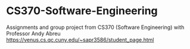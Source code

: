 # CS370-Software-Engineering
Assignments and group project from CS370 (Software Engineering) with Professor Andy Abreu
https://venus.cs.qc.cuny.edu/~sapr3586/student_page.html
